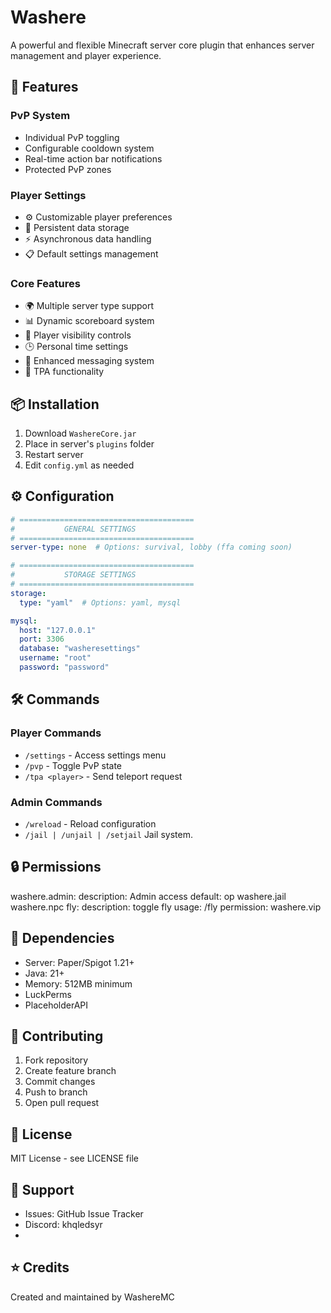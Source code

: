 # Washere

A powerful and flexible Minecraft server core plugin that enhances server management and player experience.

## 🚀 Features

### PvP System
- Individual PvP toggling
- Configurable cooldown system
- Real-time action bar notifications
- Protected PvP zones

### Player Settings
- ⚙️ Customizable player preferences
- 💾 Persistent data storage
- ⚡ Asynchronous data handling
- 📋 Default settings management

### Core Features
- 🌍 Multiple server type support
- 📊 Dynamic scoreboard system
- 👥 Player visibility controls
- 🕒 Personal time settings
- 💬 Enhanced messaging system
- 📍 TPA functionality

## 📦 Installation

1. Download `WashereCore.jar`
2. Place in server's `plugins` folder
3. Restart server
4. Edit `config.yml` as needed

## ⚙️ Configuration

```yaml
# =======================================
#           GENERAL SETTINGS
# =======================================
server-type: none  # Options: survival, lobby (ffa coming soon)

# =======================================
#           STORAGE SETTINGS
# =======================================
storage:
  type: "yaml"  # Options: yaml, mysql

mysql:
  host: "127.0.0.1"
  port: 3306
  database: "washeresettings"
  username: "root"
  password: "password"
```
## 🛠️ Commands

### Player Commands
- `/settings` - Access settings menu
- `/pvp` - Toggle PvP state
- `/tpa <player>` - Send teleport request

### Admin Commands
- `/wreload` - Reload configuration
- `/jail | /unjail | /setjail` Jail system.

## 🔒 Permissions
washere.admin:
description: Admin access
default: op
washere.jail
washere.npc
fly:
  description: toggle fly
  usage: /fly
  permission: washere.vip

## 🔧 Dependencies
- Server: Paper/Spigot 1.21+
- Java: 21+
- Memory: 512MB minimum
- LuckPerms
- PlaceholderAPI

## 🤝 Contributing
1. Fork repository
2. Create feature branch
3. Commit changes
4. Push to branch
5. Open pull request

## 📝 License
MIT License - see LICENSE file

## 👥 Support
- Issues: GitHub Issue Tracker
- Discord: khqledsyr
- 
## ⭐ Credits
Created and maintained by WashereMC
